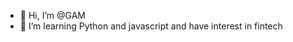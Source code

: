 - 👋 Hi, I’m @GAM
- 👀 I’m learning Python and javascript and have interest in fintech


<!---
GAMinsect/GAMinsect is a ✨ special ✨ repository because its `README.md` (this file) appears on your GitHub profile.
You can click the Preview link to take a look at your changes.
--->
